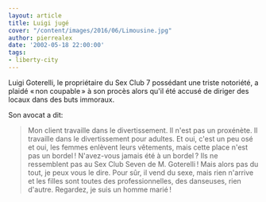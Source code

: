 ```yaml
---
layout: article
title: Luigi jugé
cover: "/content/images/2016/06/Limousine.jpg"
author: pierrealex
date: '2002-05-18 22:00:00'
tags:
- liberty-city
---
```


Luigi Goterelli, le propriétaire du Sex Club 7 possédant une triste notoriété, a plaidé « non coupable » à son procès alors qu'il été accusé de diriger des locaux dans des buts immoraux.

Son avocat a dit:

> Mon client travaille dans le divertissement. Il n'est pas un proxénète. Il travaille dans le divertissement pour adultes. Et oui, c'est un peu osé et oui, les femmes enlèvent leurs vêtements, mais cette place n'est pas un bordel ! N'avez-vous jamais été à un bordel ? Ils ne ressemblent pas au Sex Club Seven de M. Goterelli ! Mais alors pas du tout, je peux vous le dire. Pour sûr, il vend du sexe, mais rien n'arrive et les filles sont toutes des professionnelles, des danseuses, rien d'autre. Regardez, je suis un homme marié !
